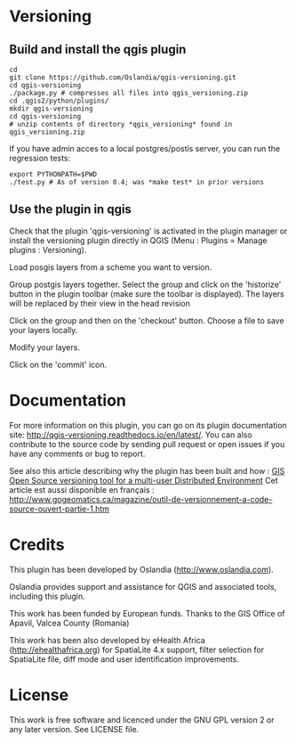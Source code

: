 Versioning
==========

Build and install the qgis plugin
---------------------------------

    cd
    git clone https://github.com/Oslandia/qgis-versioning.git
    cd qgis-versioning
    ./package.py # compresses all files into qgis_versioning.zip
    cd .qgis2/python/plugins/
    mkdir qgis-versioning
    cd qgis-versioning
    # unzip contents of directory *qgis_versioning* found in qgis_versioning.zip

If you have admin acces to a local postgres/postis server, you can run the regression tests:

    export PYTHONPATH=$PWD
    ./test.py # As of version 0.4; was *make test* in prior versions

Use the plugin in qgis
----------------------

Check that the plugin 'qgis-versioning' is activated in the plugin manager or install the versioning plugin directly in QGIS (Menu : Plugins = Manage plugins : Versioning).

Load posgis layers from a scheme you want to version.

Group postgis layers together. Select the group and click on the 'historize' button in the plugin toolbar (make sure the toolbar is displayed). The layers will be replaced by their view in the head revision

Click on the group and then on the 'checkout' button. Choose a file to save your layers locally.

Modify your layers.

Click on the 'commit' icon.

Documentation
=======

For more information on this plugin, you can go on its plugin documentation site: http://qgis-versioning.readthedocs.io/en/latest/. You can also contribute to the source code by sending pull request or open issues if you have any comments or bug to report.

See also this article describing why the plugin has been built and how : [GIS Open Source versioning tool for a multi-user Distributed Environment](http://www.gogeomatics.ca/magazine/gis-open-source-versioning-tool-part-1.htm)
Cet article est aussi disponible en français : http://www.gogeomatics.ca/magazine/outil-de-versionnement-a-code-source-ouvert-partie-1.htm

Credits
=======

This plugin has been developed by Oslandia (http://www.oslandia.com).

Oslandia provides support and assistance for QGIS and associated tools, including this plugin.

This work has been funded by European funds.
Thanks to the GIS Office of Apavil, Valcea County (Romania)

This work has been also developed by eHealth Africa (http://ehealthafrica.org) for SpatiaLite 4.x support, filter selection for SpatiaLite file, diff mode and user identification improvements.

License
=======

This work is free software and licenced under the GNU GPL version 2 or any later version.
See LICENSE file.
